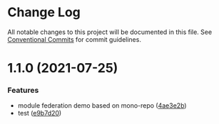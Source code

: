 # Change Log

All notable changes to this project will be documented in this file.
See [Conventional Commits](https://conventionalcommits.org) for commit guidelines.

# 1.1.0 (2021-07-25)


### Features

* module federation demo based on mono-repo ([4ae3e2b](https://github.com/shawlp/module-federation-demo/commit/4ae3e2be07d9f4352919265b7f7bb2dad0c1b293))
* test ([e9b7d20](https://github.com/shawlp/module-federation-demo/commit/e9b7d20ef23301f3e257dad0ff56a0df97ae0644))

